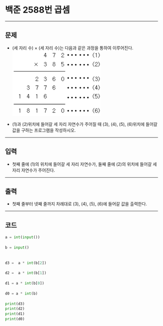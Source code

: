 # 백준 2588번 곱셈

---

## 문제

- (세 자리 수) × (세 자리 수)는 다음과 같은 과정을 통하여 이루어진다.
  ![alt text](image.png)

- (1)과 (2)위치에 들어갈 세 자리 자연수가 주어질 때 (3), (4), (5), (6)위치에 들어갈 값을 구하는 프로그램을 작성하시오.

---

## 입력

- 첫째 줄에 (1)의 위치에 들어갈 세 자리 자연수가, 둘째 줄에 (2)의 위치에 들어갈 세자리 자연수가 주어진다.

---

## 출력

- 첫째 줄부터 넷째 줄까지 차례대로 (3), (4), (5), (6)에 들어갈 값을 출력한다.

---

## 코드

```python
a = int(input())

b = input()


d3 =  a * int(b[2])

d2 =  a * int(b[1])

d1 = a * int(b[0])

d0 = a * int(b)

print(d3)
print(d2)
print(d1)
print(d0)
```
